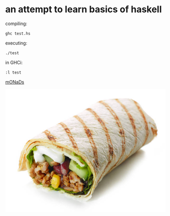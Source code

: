# an attempt to learn basics of haskell

compiling:
```
ghc test.hs
```
executing:
```
./test
```
in GHCi:
```
:l test
```

[mONaDs](https://blog.plover.com/prog/burritos.html)

![burrito](img/burrito.jpg)
